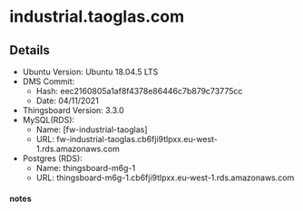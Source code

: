 # industrial.taoglas.com

## Details
- Ubuntu Version: Ubuntu 18.04.5 LTS
- DMS Commit:
	- Hash: eec2160805a1af8f4378e86446c7b879c73775cc
	- Date: 04/11/2021
- Thingsboard Version: 3.3.0
- MySQL(RDS): 
	- Name: [fw-industrial-taoglas]
	- URL: fw-industrial-taoglas.cb6fji9tlpxx.eu-west-1.rds.amazonaws.com
- Postgres (RDS):
	- Name: thingsboard-m6g-1
	- URL: thingsboard-m6g-1.cb6fji9tlpxx.eu-west-1.rds.amazonaws.com
#### notes